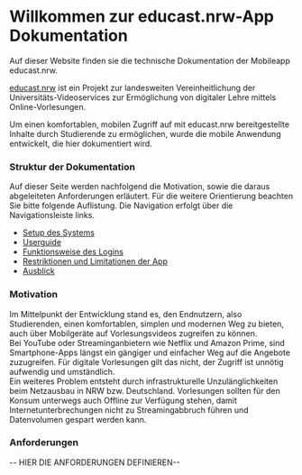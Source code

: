 # Willkommen zur educast.nrw-App Dokumentation

Auf dieser Website finden sie die technische Dokumentation der Mobileapp educast.nrw.

[educast.nrw](educast.nrw) ist ein Projekt zur landesweiten Vereinheitlichung der Universitäts-Videoservices zur Ermöglichung von digitaler Lehre mittels Online-Vorlesungen.

Um einen komfortablen, mobilen Zugriff auf mit educast.nrw bereitgestellte Inhalte durch Studierende zu ermöglichen, wurde die mobile Anwendung entwickelt, die hier dokumentiert wird.

### Struktur der Dokumentation
Auf dieser Seite werden nachfolgend die Motivation, sowie die daraus abgeleiteten Anforderungen erläutert. Für die weitere Orientierung beachten Sie bitte folgende Auflistung. Die Navigation erfolgt über die Navigationsleiste links.

* [Setup des Systems](setup.md)
* [Userguide](userguide.md)
* [Funktionsweise des Logins](login.md)
* [Restriktionen und Limitationen der App](restriktionen.md)
* [Ausblick](future_work.md)


### Motivation
Im Mittelpunkt der Entwicklung stand es, den Endnutzern, also Studierenden, einen komfortablen, simplen und modernen Weg zu bieten, auch über Mobilgeräte auf Vorlesungsvideos zugreifen zu können.   
Bei YouTube oder Streaminganbietern wie Netflix und Amazon Prime, sind Smartphone-Apps längst ein gängiger und einfacher Weg auf die Angebote zuzugreifen. Für digitale Vorlesungen gilt das nicht, der Zugriff ist unnötig aufwendig und umständlich.  
Ein weiteres Problem entsteht durch infrastrukturelle Unzulänglichkeiten beim Netzausbau in NRW bzw. Deutschland. Vorlesungen sollten für den Konsum unterwegs auch Offline zur Verfügung stehen, damit Internetunterbrechungen nicht zu Streamingabbruch führen und Datenvolumen gespart werden kann.

### Anforderungen
-- HIER DIE ANFORDERUNGEN DEFINIEREN-- 

